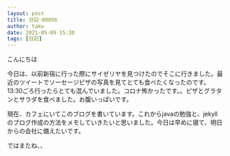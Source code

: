 ```yaml
---
layout: post
title: 日記-00056
author: taku
date: 2021-05-09 15:30
tags: [日記]
---
```


こんにちは

今日は、以前新宿に行った際にサイゼリヤを見つけたのでそこに行きました。最近のツイートでソーセージピザの写真を見てとても食べたくなったのです。13:30ごろ行ったらとても混んでいました。コロナ怖かったです。。ピザとグラタンとサラダを食べました。お腹いっぱいです。

現在、カフェにいてこのブログを書いています。これからjavaの勉強と、jekyllのブログ作成の方法をメモしていきたいと思いました。今日は早めに寝て、明日からの会社に備えたいです。

ではまたね、、
